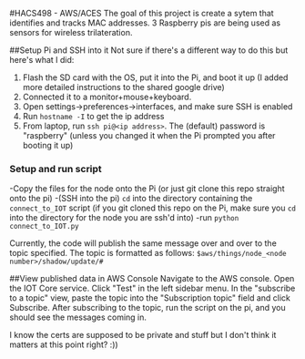#HACS498 - AWS/ACES
The goal of this project is create a sytem that identifies and tracks MAC addresses. 3 Raspberry pis are being used as sensors for wireless trilateration. 

##Setup Pi and SSH into it
Not sure if there's a different way to do this but here's what I did: 
1. Flash the SD card with the OS, put it into the Pi, and boot it up (I added more detailed instructions to the shared google drive)
2. Connected it to a monitor+mouse+keyboard. 
3. Open settings->preferences->interfaces, and make sure SSH is enabled
4. Run `hostname -I` to get the ip address
5. From laptop, run `ssh pi@<ip address>`. The (default) password is "raspberry" (unless you changed it when the Pi prompted you after booting it up)

### Setup and run script
-Copy the files for the node onto the Pi (or just git clone this repo straight onto the pi)
-(SSH into the pi) `cd` into the directory containing the `connect_to_IOT` script (if you git cloned this repo on the Pi, make sure you `cd` into the directory for the node you are ssh'd into)
-run `python connect_to_IOT.py`

Currently, the code will publish the same message over and over to the topic specified. The topic is formatted as follows: `$aws/things/node_<node number>/shadow/update/#`

##View published data in AWS Console
Navigate to the AWS console. Open the IOT Core service. Click "Test" in the left sidebar menu. In the "subscribe to a topic" view, paste the topic into the "Subscription topic" field and click Subscribe. 
After subscribing to the topic, run the script on the pi, and you should see the messages coming in. 


I know the certs are supposed to be private and stuff but I don't think it matters at this point right? :))